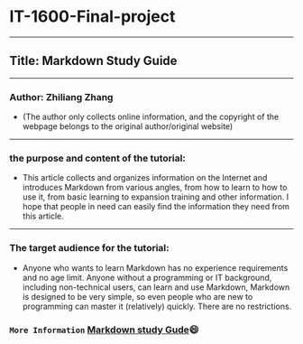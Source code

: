 # IT-1600-Final-project
---
## Title: Markdown Study Guide 
---
### Author: Zhiliang Zhang  
* (The author only collects online information, and the copyright of the webpage belongs to the original author/original website)
---
### the purpose and content of the tutorial:

* This article collects and organizes information on the Internet and introduces Markdown from various angles, from how to learn to how to use it, from basic learning to expansion training and other information. I hope that people in need can easily find the information they need from this article.
---
### The target audience for the tutorial:

* Anyone who wants to learn Markdown has no experience requirements and no age limit. Anyone without a programming or IT background, including non-technical users, can learn and use Markdown, Markdown is designed to be very simple, so even people who are new to programming can master it (relatively) quickly. There are no restrictions.


### ```More Information```  [Markdown study Gude](MarkdownstudyGuide.md):smile:
